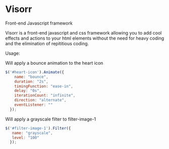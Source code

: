 # Visorr
Front-end Javascript framework

Visorr is a front-end javascript and css framework allowing you to add cool effects and actions to your html 
elements without the need for heavy coding and the elimination of repititious coding.

Usage:

  Will apply a bounce animation to the heart icon

  ```javascript
  $('#heart-icon').Animate({
      name: "bounce",
      duration: "2s", 
      timingFunction: "ease-in", 
      delay: "0s",
      iterationCount: "infinite",
      direction: "alternate",
      eventListener: ""
    });
  ```
    
    
  Will apply a grayscale filter to filter-image-1
  
  ```javascript
  $('#filter-image-1').Filter({
     name: "grayscale",
     level: "100"
    });
  ```
